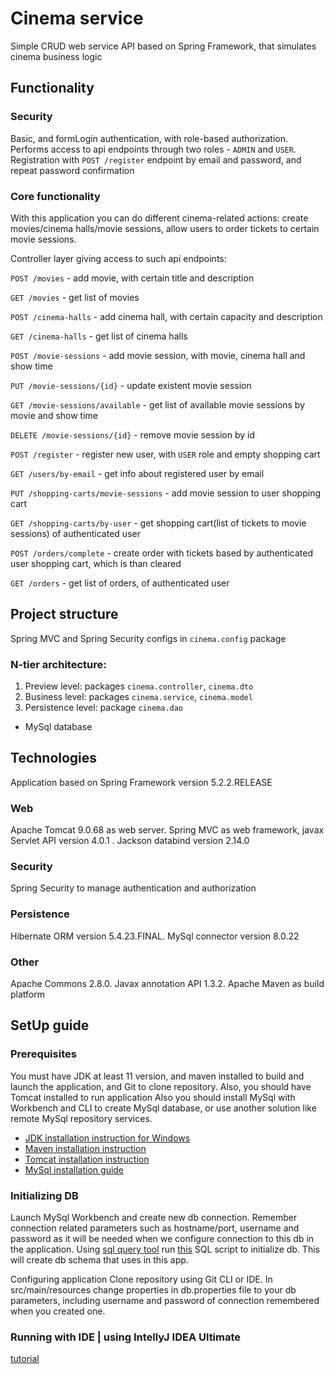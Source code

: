 # Cinema service
Simple CRUD web service API based on Spring Framework, that simulates cinema business logic

## Functionality

### Security

Basic, and formLogin authentication, with role-based authorization. Performs access to api endpoints through two roles - `ADMIN` and `USER`. 
Registration with `POST /register` endpoint by email and password, and repeat password confirmation

### Core functionality

With this application you can do different cinema-related actions: create movies/cinema halls/movie sessions, allow users to order tickets to certain movie sessions.

Controller layer giving access to such api endpoints:

`POST /movies` - add movie, with certain title and description

`GET /movies` - get list of movies

`POST /cinema-halls` - add cinema hall, with certain capacity and description

`GET /cinema-halls` - get list of cinema halls

`POST /movie-sessions` - add movie session, with movie, cinema hall and show time

`PUT /movie-sessions/{id}` - update existent movie session

`GET /movie-sessions/available` - get list of available movie sessions by movie and show time

`DELETE /movie-sessions/{id}` - remove movie session by id

`POST /register` - register new user, with `USER` role and empty shopping cart

`GET /users/by-email` - get info about registered user by email

`PUT /shopping-carts/movie-sessions` - add movie session to user shopping cart

`GET /shopping-carts/by-user` - get shopping cart(list of tickets to movie sessions) of authenticated user

`POST /orders/complete` - create order with tickets based by authenticated user shopping cart, which is than cleared

`GET /orders` - get list of orders, of authenticated user

## Project structure

Spring MVC and Spring Security configs in `cinema.config` package

### N-tier architecture:

1. Preview level: packages `cinema.controller`, `cinema.dto`
2. Business level: packages `cinema.service`, `cinema.model`
3. Persistence level: package `cinema.dao`
+ MySql database

## Technologies

Application based on Spring Framework version 5.2.2.RELEASE

### Web

Apache Tomcat 9.0.68 as web server. Spring MVC as web framework, javax Servlet API version 4.0.1 . Jackson databind version 2.14.0

### Security

Spring Security to manage authentication and authorization

### Persistence

Hibernate ORM version 5.4.23.FINAL. MySql connector version 8.0.22

### Other

Apache Commons 2.8.0. Javax annotation API 1.3.2. Apache Maven as build platform

## SetUp guide

### Prerequisites

You must have JDK at least 11 version, and maven installed to build and launch the application, and Git to clone repository.
Also, you should have Tomcat installed to run application
Also you should install MySql with Workbench and CLI to create MySql database, or use another solution like remote MySql repository services.

- [JDK installation instruction for Windows](https://access.redhat.com/documentation/en-us/openjdk/11/html-single/installing_and_using_openjdk_11_for_windows/index)
- [Maven installation instruction](https://maven.apache.org/install.html)
- [Tomcat installation instruction](http://www.yorku.ca/jhuang/examples/tomcat-install.html)
- [MySql installation guide](https://dev.mysql.com/doc/mysql-installation-excerpt/5.7/en/)

### Initializing DB
Launch MySql Workbench and create new db connection.
Remember connection related parameters such as hostname/port, username and password as it will be needed when we configure connection to this db in the application. 
Using [sql query tool](https://www.youtube.com/watch?v=M-OXq10Tj-E&ab_channel=GeekyShows) run [this](/src/main/resources/init-db.sql) SQL script to initialize db. This will create db schema that uses in this app.

Configuring application
Clone repository using Git CLI or IDE. In src/main/resources change properties 
in db.properties file to your db parameters, including username and password of connection remembered when you created one.

### Running with IDE | using IntellyJ IDEA Ultimate

[tutorial](https://mkyong.com/intellij/intellij-idea-run-debug-web-application-on-tomcat/)

